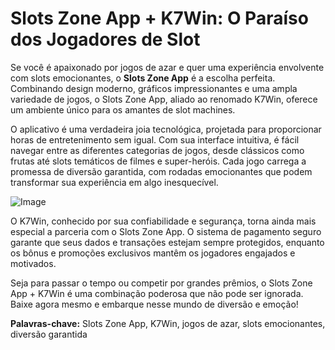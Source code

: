 # Slots Zone App + K7Win: O Paraíso dos Jogadores de Slot

Se você é apaixonado por jogos de azar e quer uma experiência envolvente com slots emocionantes, o **Slots Zone App** é a escolha perfeita. Combinando design moderno, gráficos impressionantes e uma ampla variedade de jogos, o Slots Zone App, aliado ao renomado K7Win, oferece um ambiente único para os amantes de slot machines.

O aplicativo é uma verdadeira joia tecnológica, projetada para proporcionar horas de entretenimento sem igual. Com sua interface intuitiva, é fácil navegar entre as diferentes categorias de jogos, desde clássicos como frutas até slots temáticos de filmes e super-heróis. Cada jogo carrega a promessa de diversão garantida, com rodadas emocionantes que podem transformar sua experiência em algo inesquecível.

![Image](https://github.com/user-attachments/assets/b9de9dee-b60e-46a0-9e49-3c6ca594ed6f)

O K7Win, conhecido por sua confiabilidade e segurança, torna ainda mais especial a parceria com o Slots Zone App. O sistema de pagamento seguro garante que seus dados e transações estejam sempre protegidos, enquanto os bônus e promoções exclusivos mantêm os jogadores engajados e motivados.

Seja para passar o tempo ou competir por grandes prêmios, o Slots Zone App + K7Win é uma combinação poderosa que não pode ser ignorada. Baixe agora mesmo e embarque nesse mundo de diversão e emoção!

**Palavras-chave:** Slots Zone App, K7Win, jogos de azar, slots emocionantes, diversão garantida